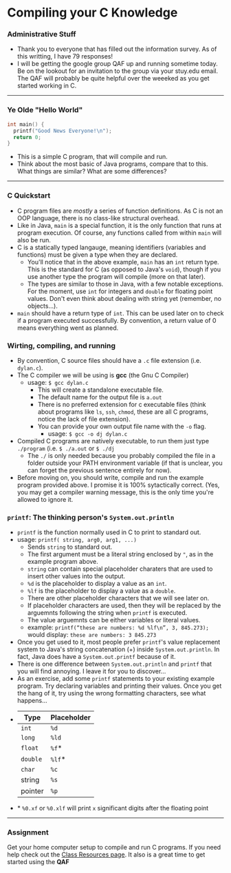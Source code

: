 # Compiling your C Knowledge

### Administrative Stuff
 * Thank you to everyone that has filled out the information survey. As of this writting, I have 79 responses!
 * I will be getting the google group QAF up and running sometime today. Be on the lookout for an invitation to the group via your stuy.edu email. The QAF will probably be quite helpful over the weeeked as you get started working in C.
---

### Ye Olde "Hello World"

```C
int main() {
  printf("Good News Everyone!\n");
  return 0;
}
```

* This is a simple C program, that will compile and run.
* Think about the most basic of Java programs, compare that to this. What things are similar? What are some differences?
---

### C Quickstart
* C program files are _mostly_ a series of function definitions. As C is not an OOP language, there is no class-like structural overhead.
* Like in Java, `main` is a special function, it is the only function that runs at program execution. Of course, any functions called from within `main` will also be run.
* C is a statically typed langauge, meaning identifiers (variables and functions) must be given a type when they are declared. 
    * You'll notice that in the above example, `main` has an `int` return type. This is the standard for C (as opposed to Java's `void`), though if you use another type the program will compile (more on that later).
    * The types are similar to those in Java, with a few notable exceptions. For the moment, use `int` for integers and `double` for floating point values. Don't even think about dealing with string yet (remember, no objects...).
* `main` should have a return type of `int`. This can be used later on to check if a program executed successfully. By convention, a return value of 0 means everything went as planned.

### Wirting, compiling, and running
 * By convention, C source files should have a `.c` file extension (i.e. `dylan.c`).
 * The C compiler we will be using is __gcc__ (the Gnu C Compiler)
   * usage: `$ gcc dylan.c`
     * This will create a standalone executable file.
     * The default name for the output file is `a.out`
     * There is no preferred extension for c executable files (think about programs like `ls`, `ssh`, `chmod`, these are all C programs, notice the lack of file extension).
     * You can provide your own output file name with the `-o` flag.
       * usage: `$ gcc -o dj dylan.c`
 * Compiled C programs are natively executable, to run them just type `./program` (i.e. `$ ./a.out` or `$ ./dj`
   * The `./` is only needed because you probably compiled the file in a folder outside your PATH environment variable (if that is unclear, you can forget the previous sentence entirely for now).
 * Before moving on, you should write, compile and run the example program provided above. I promise it is 100% sytactically correct. (Yes, you may get a compiler warning message, this is the only time you're allowed to ignore it.
 
### `printf`: The thinking person's `System.out.println`
  * `printf` is the function normally used in C to print to standard out.
  * usage: `printf( string, arg0, arg1, ...)`
     * Sends `string` to standard out. 
     * The first argument must be a literal string enclosed by `"`, as in the example program above.
     * `string` can contain special placeholder charaters that are used to insert other values into the output.
     * `%d` is the placeholder to display a value as an `int`.
     * `%lf` is the placeholder to display a value as a `double`.
     * There are other placeholder characters that we will see later on.
     * If placeholder characters are used, then they will be replaced by the arguemnts following the string when `printf` is executed.
     * The value arguemnts can be either variables or literal values.
     * example: `printf(“these are numbers: %d %lf\n”, 3, 845.273);` would display: `these are numbers: 3 845.273`
   * Once you get used to it, most people prefer `printf`'s value replacement system to Java's string concatenation (+) inside `System.out.println`. In fact, Java does have a `System.out.printf` because of it.
   * There is one difference between `System.out.println` and `printf` that you will find annoying. I leave it for you to discover...
   * As an exercise, add some `printf` statements to your existing example program. Try declaring variables and printing their values. Once you get the hang of it, try using the wrong formatting characters, see what happens...
   * | Type | Placeholder |
     |------|-------------|
     |`int` | `%d`        |
     |`long`| `%ld`       |
     |`float`| `%f`*       |
     |`double`| `%lf`*     |
     |`char`| `%c`         |
     |string| `%s` |
     |pointer| `%p`|
   * \* `%0.xf` or `%0.xlf` will print `x` significant digits after the floating point 
---
### Assignment
Get your home computer setup to compile and run C programs. If you need help check out the [Class Resources page](http://www.stuycs.org/courses/mks65/resources). It also is a great time to get started using the __QAF__
